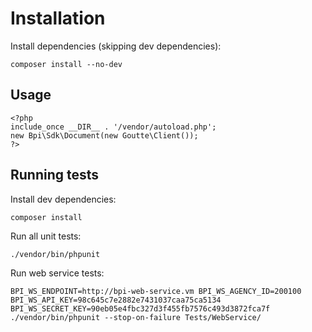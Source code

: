Installation
============

Install dependencies (skipping dev dependencies):

```
composer install --no-dev
```

Usage
------------

```
<?php
include_once __DIR__ . '/vendor/autoload.php';
new Bpi\Sdk\Document(new Goutte\Client());
?>
```

Running tests
-------------

Install dev dependencies:

```
composer install
```

Run all unit tests:

```
./vendor/bin/phpunit
```

Run web service tests:

```
BPI_WS_ENDPOINT=http://bpi-web-service.vm BPI_WS_AGENCY_ID=200100 BPI_WS_API_KEY=98c645c7e2882e7431037caa75ca5134 BPI_WS_SECRET_KEY=90eb05e4fbc327d3f455fb7576c493d3872fca7f ./vendor/bin/phpunit --stop-on-failure Tests/WebService/
```
